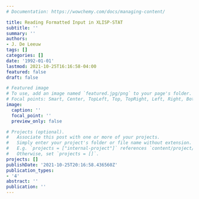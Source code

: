 ```yaml
---
# Documentation: https://wowchemy.com/docs/managing-content/

title: Reading Formatted Input in XLISP-STAT
subtitle: ''
summary: ''
authors:
- J. De Leeuw
tags: []
categories: []
date: '1992-01-01'
lastmod: 2021-10-25T16:16:58-04:00
featured: false
draft: false

# Featured image
# To use, add an image named `featured.jpg/png` to your page's folder.
# Focal points: Smart, Center, TopLeft, Top, TopRight, Left, Right, BottomLeft, Bottom, BottomRight.
image:
  caption: ''
  focal_point: ''
  preview_only: false

# Projects (optional).
#   Associate this post with one or more of your projects.
#   Simply enter your project's folder or file name without extension.
#   E.g. `projects = ["internal-project"]` references `content/project/deep-learning/index.md`.
#   Otherwise, set `projects = []`.
projects: []
publishDate: '2021-10-25T20:16:58.436560Z'
publication_types:
- '4'
abstract: ''
publication: ''
---
```

